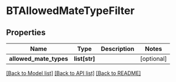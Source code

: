 # BTAllowedMateTypeFilter

## Properties
Name | Type | Description | Notes
------------ | ------------- | ------------- | -------------
**allowed_mate_types** | **list[str]** |  | [optional] 

[[Back to Model list]](../README.md#documentation-for-models) [[Back to API list]](../README.md#documentation-for-api-endpoints) [[Back to README]](../README.md)



